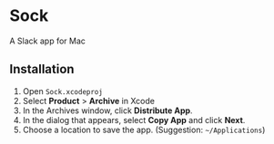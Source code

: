 # Sock
A Slack app for Mac

## Installation
1. Open `Sock.xcodeproj`
2. Select **Product** > **Archive** in Xcode
3. In the Archives window, click **Distribute App**.
4. In the dialog that appears, select **Copy App** and click **Next**.
5. Choose a location to save the app. (Suggestion: `~/Applications`)

